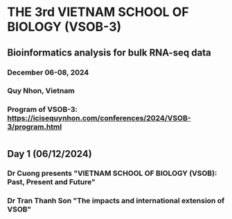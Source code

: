 # THE 3rd VIETNAM SCHOOL OF BIOLOGY (VSOB-3)
## Bioinformatics analysis for bulk RNA-seq data
### December 06-08, 2024 
### Quy Nhon, Vietnam
### Program of VSOB-3: https://icisequynhon.com/conferences/2024/VSOB-3/program.html

#
## Day 1 (06/12/2024)
### Dr Cuong presents "VIETNAM SCHOOL OF BIOLOGY (VSOB): Past, Present and Future"
### Dr Tran Thanh Son "The impacts and international extension of VSOB"
###
### 



